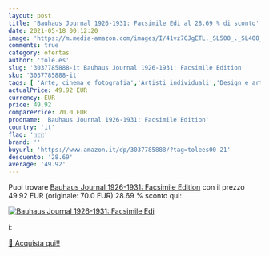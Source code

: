 ```yaml
---
layout: post
title: 'Bauhaus Journal 1926-1931: Facsimile Edi al 28.69 % di sconto'
date: 2021-05-18 00:12:20
image: 'https://m.media-amazon.com/images/I/41vz7CJgETL._SL500_._SL400_.jpg'
comments: true
category: ofertas
author: 'tole.es'
slug: '3037785888-it Bauhaus Journal 1926-1931: Facsimile Edition'
sku: '3037785888-it'
tags: [ 'Arte, cinema e fotografia','Artisti individuali','Design e arti decorative','Libri','Storia dellarte','Storia dellarte per temi e concetti','Storia dellarte, teoria e critica', ]
actualPrice: 49.92 EUR
currency: EUR
price: 49.92
comparePrice: 70.0 EUR
prodname: 'Bauhaus Journal 1926-1931: Facsimile Edition'
country: 'it'
flag: '🇮🇹'
brand: ''
buyurl: 'https://www.amazon.it/dp/3037785888/?tag=tolees00-21'
descuento: '28.69'
average: '49.92'
---
```


Puoi trovare [Bauhaus Journal 1926-1931: Facsimile Edition](https://www.amazon.it/dp/3037785888/?tag=tolees00-21) con il prezzo 49.92 EUR (originale: 70.0 EUR) 28.69 % sconto qui:

[![Bauhaus Journal 1926-1931: Facsimile Edi](https://m.media-amazon.com/images/I/41vz7CJgETL._SL500_._SL400_.jpg)](https://www.amazon.it/dp/3037785888/?tag=tolees00-21)

ℹ️:


[🛒 Acquista qui!!](https://www.amazon.it/dp/3037785888/?tag=tolees00-21)
